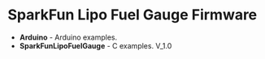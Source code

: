 SparkFun Lipo Fuel Gauge Firmware
===================================

* **Arduino** - Arduino examples.
* **SparkFunLipoFuelGauge** - C examples. V_1.0
   


